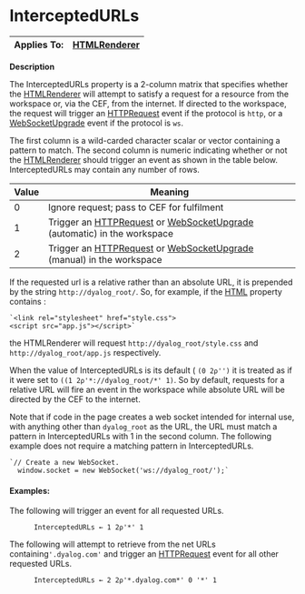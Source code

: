 




<h1 class="heading"><span class="name">InterceptedURLs</span></h1>

| Applies To: | [HTMLRenderer](../a-z/htmlrenderer.md) |
| --- | ---  |


**Description**


The InterceptedURLs property is a 2-column matrix that specifies whether the [HTMLRenderer](../a-z/htmlrenderer.md) will attempt to satisfy a request for a resource from the workspace or, via the CEF, from the internet. If directed to the workspace, the request will trigger an [HTTPRequest](../a-z/httprequest.md) event if the protocol is `http`, or a [WebSocketUpgrade](../a-z/websocketupgrade.md) event if the protocol is `ws`.



The first column is a wild-carded character scalar or vector containing a pattern to match. The second column is numeric indicating whether or not the [HTMLRenderer](../a-z/htmlrenderer.md) should trigger an event as shown in the table below. InterceptedURLs may contain any number of rows.


| Value | Meaning |
| --- | ---  |
| 0 | Ignore request; pass to  CEF for fulfilment |
| 1 | Trigger an [HTTPRequest](../a-z/httprequest.md) or [WebSocketUpgrade](../a-z/websocketupgrade.md) (automatic) in the workspace |
| 2 | Trigger an [HTTPRequest](../a-z/httprequest.md) or [WebSocketUpgrade](../a-z/websocketupgrade.md) (manual) in the workspace |



If the requested url is a relative rather than an absolute URL, it is prepended by the string `http://dyalog_root/`. So, for example, if the [HTML](../a-z/html.md) property contains :
```apl
`<link rel="stylesheet" href="style.css">
<script src="app.js"></script>`
```


the HTMLRenderer will request `http://dyalog_root/style.css` and `http://dyalog_root/app.js` respectively.



When the value of InterceptedURLs is its default ( `(0 2⍴'')` it is treated as if it were set to `((1 2⍴'*://dyalog_root/*' 1)`. So by default, requests for a relative URL will fire an event in the workspace while absolute URL will be directed by the CEF to the internet.



Note that if code in the page creates a web socket intended for internal use, with anything other than `dyalog_root` as the URL, the URL must match a pattern in InterceptedURLs with 1 in the second column. The following example does not require a matching pattern in InterceptedURLs.
```apl
`// Create a new WebSocket.
  window.socket = new WebSocket('ws://dyalog_root/');`
```



#### Examples:


The following will trigger an  event for all requested URLs.
```apl
      InterceptedURLs ← 1 2⍴'*' 1
```


The following will attempt to retrieve from the net URLs containing`'.dyalog.com'` and trigger an [HTTPRequest](../a-z/httprequest.md) event for all other requested URLs.
```apl
      InterceptedURLs ← 2 2⍴'*.dyalog.com*' 0 '*' 1
```



